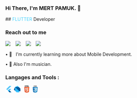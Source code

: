 

### Hi There, I'm MERT PAMUK. :wave:

##<font color="46d1fd"> FLUTTER </font> Developer
### Reach out to me



[<img height="22" src="https://unpkg.com/simple-icons@v5/icons/linkedin.svg" />][linkedin]&nbsp;&nbsp;&nbsp;
[<img height="22" src="https://unpkg.com/simple-icons@v5/icons/github.svg" />][github]&nbsp;&nbsp;&nbsp;
[<img height="22" src="https://unpkg.com/simple-icons@v5/icons/instagram.svg" />][instagram]&nbsp;&nbsp;&nbsp;
[<img height="22" src="https://unpkg.com/simple-icons@v5/icons/twitter.svg" />][twitter]


[linkedin]: https://www.linkedin.com/in/mertpamuk/
[twitter]: https://twitter.com/pmkein
[instagram]: https://www.instagram.com/pmkein/
[github]: https://github.com/mertpamuk



&bull;&nbsp;:iphone: &nbsp;&nbsp;I’m currently learning more about Mobile Development.

&bull;&nbsp;:guitar:&nbsp;Also I'm musician.


### Langages and Tools :


<img width="22" src="https://raw.githubusercontent.com/github/explore/80688e429a7d4ef2fca1e82350fe8e3517d3494d/topics/flutter/flutter.png">&nbsp;<img width="22" src="https://raw.githubusercontent.com/github/explore/80688e429a7d4ef2fca1e82350fe8e3517d3494d/topics/dart/dart.png">&nbsp;&nbsp;<img width="22" src="https://raw.githubusercontent.com/github/explore/80688e429a7d4ef2fca1e82350fe8e3517d3494d/topics/html/html.png">&nbsp;<img width="22" src="https://raw.githubusercontent.com/github/explore/80688e429a7d4ef2fca1e82350fe8e3517d3494d/topics/css/css.png">








